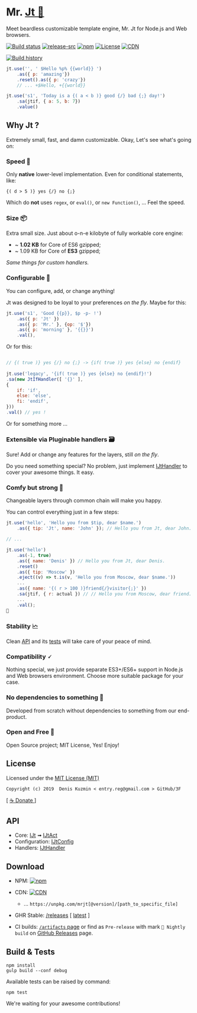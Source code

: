 
# Mr. [Jt 🎩](https://github.com/3F/Jt) 

Meet beardless customizable template engine, Mr. Jt for Node.js and Web browsers.

[![Build status](https://ci.appveyor.com/api/projects/status/s5of5w4qh2k7qels/branch/master?svg=true)](https://ci.appveyor.com/project/3Fs/jt/branch/master)
[![release-src](https://img.shields.io/github/release/3F/Jt.svg)](https://github.com/3F/Jt/releases/latest)
[![npm](https://img.shields.io/npm/v/mrjt.svg)](https://www.npmjs.com/package/mrjt)
[![License](https://img.shields.io/badge/License-MIT-74A5C2.svg)](https://github.com/3F/Jt/blob/master/License.txt)
[![CDN](https://img.shields.io/badge/CDN-unpkg.com/mrjt-97C40F.svg?style=flat-square)](https://unpkg.com/mrjt/Core/Jt.es6.js)

[![Build history](https://buildstats.info/appveyor/chart/3Fs/jt?buildCount=20&includeBuildsFromPullRequest=true&showStats=true)](https://ci.appveyor.com/project/3Fs/jt/history)

```javascript
jt.use('', ' $Hello %p% {{world}} ')
    .as({ p: 'amazing'})
    .reset().as({ p: 'crazy'})
    // ... +$Hello, +{{world}}
```

```javascript
jt.use('s1', 'Today is a {( a < b )} good {/} bad {;} day!')
    .sa(jtif, { a: 5, b: 7})
    .value()
```

## Why Jt ?

Extremely small, fast, and damn customizable. Okay, Let's see what's going on:

### Speed 🚀

Only **native** lower-level implementation. Even for conditional statements, like:

```
{( d > 5 )} yes {/} no {;}
```

Which do **not** uses `regex`, or `eval()`, or `new Function()`, ... Feel the speed.

### Size 📦

Extra small size. Just about o-n-e kilobyte of fully workable core engine:
* ~ **1.02 KB** for Core of ES6 gzipped; 
* ~ 1.09 KB for Core of **ES3** gzipped;

*Same things for custom handlers.*

### Configurable 🔧

You can configure, add, or change anything!

Jt was designed to be loyal to your preferences *on the fly*. Maybe for this:

```javascript
jt.use('s1', 'Good {{p}}, $p -p- !')
    .as({ p: 'Jt' })
    .as({ p: 'Mr.' }, {op: '$'})
    .as({ p: 'morning' }, '{{}}')
    .val(),
```

Or for this:

```javascript

// {( true )} yes {/} no {;} -> {if( true )} yes {else} no {endif}
    
jt.use('legacy', '{if( true )} yes {else} no {endif}!')
.sa(new JtIfHandler([ '{}' ],
{
    if: 'if',
    else: 'else',
    fi: 'endif',
}))
.val() // yes !
```

Or for something more ...

### Extensible via Pluginable handlers 🗃

Sure! Add or change any features for the layers, still *on the fly*.

Do you need something special? No problem, just implement [IJtHandler](https://github.com/3F/Jt/blob/master/src/Handlers/IJtHandler.ts) to cover your awesome things. It easy.

### Comfy but strong 🌇

Changeable layers through common chain will make you happy.

You can control everything just in a few steps:

```javascript
jt.use('hello', 'Hello you from $tip, dear $name.')
    .as({ tip: 'Jt', name: 'John' }); // Hello you from Jt, dear John.

// ...

jt.use('hello')
    .as(-1, true)
    .as({ name: 'Denis' }) // Hello you from Jt, dear Denis.
    .reset()
    .as({ tip: 'Moscow' })
    .eject((v) => t.is(v, 'Hello you from Moscow, dear $name.'))
    ...
    .as({ name: '{( r > 100 )}friend{/}visitor{;}' })
    .sa(jtif, { r: actual }) // // Hello you from Moscow, dear friend.
    ...
    .val();
🐧
```

### Stability 🗠

Clean [API](https://github.com/3F/Jt/tree/master/src/Core) and its [tests](https://github.com/3F/Jt/tree/master/tests) will take care of your peace of mind.

### Compatibility 🗸

Nothing special, we just provide separate ES3+/ES6+ support in Node.js and Web browsers environment. Choose more suitable package for your case.

### No dependencies to something 👐

Developed from scratch without dependencies to something from our end-product.

### Open and Free 🍰

Open Source project; MIT License, Yes! Enjoy!

## License

Licensed under the [MIT License (MIT)](https://github.com/3F/Jt/blob/master/License.txt)

```
Copyright (c) 2019  Denis Kuzmin < entry.reg@gmail.com > GitHub/3F
```

[ [ ☕ Donate ](https://3F.github.com/Donation/) ]

## API

* Core: [IJt](https://github.com/3F/Jt/blob/master/src/Core/IJt.ts) ➟ [IJtAct](https://github.com/3F/Jt/blob/master/src/Core/IJtAct.ts)
* Configuration: [IJtConfig](https://github.com/3F/Jt/blob/master/src/Core/IJtConfig.ts)
* Handlers: [IJtHandler](https://github.com/3F/Jt/blob/master/src/Handlers/IJtHandler.ts)

## Download

* NPM: [![npm](https://img.shields.io/npm/v/mrjt.svg)](https://www.npmjs.com/package/mrjt)
* CDN: [![CDN](https://img.shields.io/badge/CDN-unpkg.com/mrjt-97C40F.svg?style=flat-square)](https://unpkg.com/mrjt/Core/Jt.es6.js) 
    * ... `https://unpkg.com/mrjt[@version]/[path_to_specific_file]`

* GHR Stable: [/releases](https://github.com/3F/Jt/releases) [ [latest](https://github.com/3F/Jt/releases/latest) ]
* CI builds: [`/artifacts` page](https://ci.appveyor.com/project/3Fs/jt/history) or find as `Pre-release` with mark `🎲 Nightly build` on [GitHub Releases](https://github.com/3F/Jt/releases) page.


## Build & Tests

```
npm install
gulp build --conf debug
```

Available tests can be raised by command:

```
npm test
```

We're waiting for your awesome contributions!